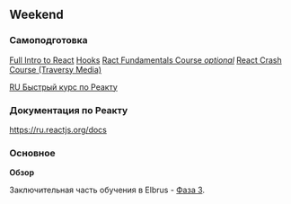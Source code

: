 ## Weekend

### Самоподготовка
[Full Intro to React](https://www.youtube.com/watch?v=Dorf8i6lCuk)
[Hooks](https://www.youtube.com/playlist?list=PLN3n1USn4xlmyw3ebYuZmGp60mcENitdM)
[Ract Fundamentals Course *optional*](https://www.codecademy.com/courses/react-101)
[React Crash Course (Traversy Media)](https://youtu.be/w7ejDZ8SWv8)

[RU Быстрый курс по Реакту](https://youtu.be/xJZa2_aldDs)

### Документация по Реакту
https://ru.reactjs.org/docs


### Основное

**Обзор**

Заключительная часть обучения в Elbrus - [Фаза 3](../../../../phase-3).


